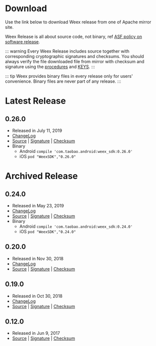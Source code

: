 # Download
Use the link below to download Weex release from one of Apache mirror site.

Weex Release is all about source code, not binary, ref [ASF policy on software release](http://www.apache.org/legal/release-policy.html#compiled-packages).

::: warning
Every Weex Release includes source together with corresponding cryptographic signatures and checksums. You should always verify the file downloaded file from mirror with checksum and signature using the [procedures](https://www.apache.org/dyn/closer.cgi#verify) and [KEYS](https://dist.apache.org/repos/dist/dev/incubator/weex/KEYS).
:::

::: tip
Weex provides binary files in every release only for users' convenience. Binary files are never part of any release.
:::

# Latest Release
## 0.26.0
* Released in July 11, 2019
* [ChangeLog](https://github.com/apache/incubator-weex/releases/tag/0.26.0)
* [Source](https://www.apache.org/dyn/closer.cgi?filename=incubator/weex/0.26.0/apache-weex-incubating-0.26.0-src.tar.gz&action=download) | [Signature](https://www.apache.org/dist/incubator/weex/0.26.0/apache-weex-incubating-0.26.0-src.tar.gz.asc) | [Checksum](https://dist.apache.org/repos/dist/release/incubator/weex/0.26.0/apache-weex-incubating-0.26.0-src.tar.gz.sha512)
* Binary
    * Android 
        `compile 'com.taobao.android:weex_sdk:0.26.0'`
    * iOS 
        `pod "WeexSDK","0.26.0"`

# Archived Release
## 0.24.0
* Released in May 23, 2019
* [ChangeLog](https://github.com/apache/incubator-weex/releases/tag/0.24.0)
* [Source](https://archive.apache.org/dist/incubator/weex/0.24.0/apache-weex-incubating-0.24.0-src.tar.gz) | [Signature](https://archive.apache.org/dist/incubator/weex/0.24.0/apache-weex-incubating-0.24.0-src.tar.gz.asc) | [Checksum](https://archive.apache.org/dist/incubator/weex/0.24.0/apache-weex-incubating-0.24.0-src.tar.gz.sha512)
* Binary
    * Android 
        `compile 'com.taobao.android:weex_sdk:0.24.0'`
    * iOS 
        `pod "WeexSDK","0.24.0"`

## 0.20.0 
* Released in Nov 30, 2018
* [ChangeLog](https://github.com/apache/incubator-weex/releases/tag/0.20.0)
* [Source](https://archive.apache.org/dist/incubator/weex/0.20.0/apache-weex-incubating-0.20.0-src.tar.gz) | [Signature](https://archive.apache.org/dist/incubator/weex/0.20.0/apache-weex-incubating-0.20.0-src.tar.gz.asc) | [Checksum](https://archive.apache.org/dist/incubator/weex/0.20.0/apache-weex-incubating-0.20.0-src.tar.gz.sha512)

## 0.19.0
* Released in Oct 30, 2018
* [ChangeLog](https://github.com/apache/incubator-weex/releases/tag/0.19.0)
* [Source](https://archive.apache.org/dist/incubator/weex/0.19.0/apache-weex-incubating-0.19.0-src.tar.gz) | [Signature](https://archive.apache.org/dist/incubator/weex/0.19.0/apache-weex-incubating-0.19.0-src.tar.gz.asc) | [Checksum](https://archive.apache.org/dist/incubator/weex/0.19.0/apache-weex-incubating-0.19.0-src.tar.gz.sha512)

## 0.12.0
* Released in Jun 9, 2017
* [Source](https://archive.apache.org/dist/incubator/weex/0.12.0-incubating/apache-weex-incubating-0.12.0-src.tar.gz) | [Signature](https://archive.apache.org/dist/incubator/weex/0.12.0-incubating/apache-weex-incubating-0.12.0-src.tar.gz.asc) | [Checksum](https://archive.apache.org/dist/incubator/weex/0.12.0-incubating/apache-weex-incubating-0.12.0-src.tar.gz.sha)